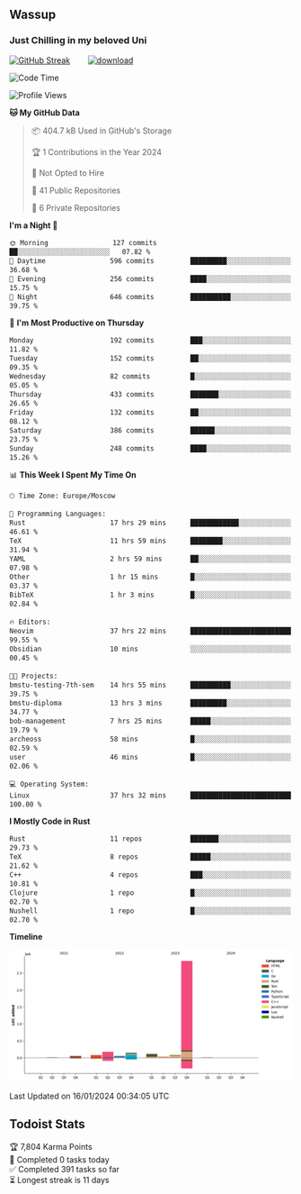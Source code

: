 ## Wassup 
### Just Chilling in my beloved Uni 

<!--
-->

[![GitHub Streak](http://github-readme-streak-stats.herokuapp.com?user=archeoss&theme=shades-of-purple&hide_border=true&date_format=j%20M%5B%20Y%5D)](https://git.io/streak-stats)&nbsp;&nbsp;&nbsp;&nbsp;&nbsp;&nbsp;&nbsp;&nbsp;[![download](https://user-images.githubusercontent.com/68448737/147796309-d8b65b1d-4dde-40d9-b03a-2b42aaa6cd43.jpeg)
](http://bmstu.ru/)

<!--START_SECTION:waka-->
![Code Time](http://img.shields.io/badge/Code%20Time-2%2C366%20hrs%2045%20mins-blue)

![Profile Views](http://img.shields.io/badge/Profile%20Views-27-blue)

**🐱 My GitHub Data** 

> 📦 404.7 kB Used in GitHub's Storage 
 > 
> 🏆 1 Contributions in the Year 2024
 > 
> 🚫 Not Opted to Hire
 > 
> 📜 41 Public Repositories 
 > 
> 🔑 6 Private Repositories 
 > 
**I'm a Night 🦉** 

```text
🌞 Morning                127 commits         ██░░░░░░░░░░░░░░░░░░░░░░░   07.82 % 
🌆 Daytime                596 commits         █████████░░░░░░░░░░░░░░░░   36.68 % 
🌃 Evening                256 commits         ████░░░░░░░░░░░░░░░░░░░░░   15.75 % 
🌙 Night                  646 commits         ██████████░░░░░░░░░░░░░░░   39.75 % 
```
📅 **I'm Most Productive on Thursday** 

```text
Monday                   192 commits         ███░░░░░░░░░░░░░░░░░░░░░░   11.82 % 
Tuesday                  152 commits         ██░░░░░░░░░░░░░░░░░░░░░░░   09.35 % 
Wednesday                82 commits          █░░░░░░░░░░░░░░░░░░░░░░░░   05.05 % 
Thursday                 433 commits         ███████░░░░░░░░░░░░░░░░░░   26.65 % 
Friday                   132 commits         ██░░░░░░░░░░░░░░░░░░░░░░░   08.12 % 
Saturday                 386 commits         ██████░░░░░░░░░░░░░░░░░░░   23.75 % 
Sunday                   248 commits         ████░░░░░░░░░░░░░░░░░░░░░   15.26 % 
```


📊 **This Week I Spent My Time On** 

```text
🕑︎ Time Zone: Europe/Moscow

💬 Programming Languages: 
Rust                     17 hrs 29 mins      ████████████░░░░░░░░░░░░░   46.61 % 
TeX                      11 hrs 59 mins      ████████░░░░░░░░░░░░░░░░░   31.94 % 
YAML                     2 hrs 59 mins       ██░░░░░░░░░░░░░░░░░░░░░░░   07.98 % 
Other                    1 hr 15 mins        █░░░░░░░░░░░░░░░░░░░░░░░░   03.37 % 
BibTeX                   1 hr 3 mins         █░░░░░░░░░░░░░░░░░░░░░░░░   02.84 % 

🔥 Editors: 
Neovim                   37 hrs 22 mins      █████████████████████████   99.55 % 
Obsidian                 10 mins             ░░░░░░░░░░░░░░░░░░░░░░░░░   00.45 % 

🐱‍💻 Projects: 
bmstu-testing-7th-sem    14 hrs 55 mins      ██████████░░░░░░░░░░░░░░░   39.75 % 
bmstu-diploma            13 hrs 3 mins       █████████░░░░░░░░░░░░░░░░   34.77 % 
bob-management           7 hrs 25 mins       █████░░░░░░░░░░░░░░░░░░░░   19.79 % 
archeoss                 58 mins             █░░░░░░░░░░░░░░░░░░░░░░░░   02.59 % 
user                     46 mins             █░░░░░░░░░░░░░░░░░░░░░░░░   02.06 % 

💻 Operating System: 
Linux                    37 hrs 32 mins      █████████████████████████   100.00 % 
```

**I Mostly Code in Rust** 

```text
Rust                     11 repos            ███████░░░░░░░░░░░░░░░░░░   29.73 % 
TeX                      8 repos             █████░░░░░░░░░░░░░░░░░░░░   21.62 % 
C++                      4 repos             ███░░░░░░░░░░░░░░░░░░░░░░   10.81 % 
Clojure                  1 repo              █░░░░░░░░░░░░░░░░░░░░░░░░   02.70 % 
Nushell                  1 repo              █░░░░░░░░░░░░░░░░░░░░░░░░   02.70 % 
```



**Timeline**

![Lines of Code chart](https://raw.githubusercontent.com/archeoss/archeoss/master/assets/bar_graph.png)


 Last Updated on 16/01/2024 00:34:05 UTC
<!--END_SECTION:waka-->

## Todoist Stats

<!-- TODO-IST:START -->
🏆  7,804 Karma Points           
🌸  Completed 0 tasks today           
✅  Completed 391 tasks so far           
⏳  Longest streak is 11 days
<!-- TODO-IST:END -->
